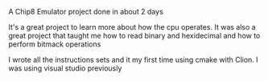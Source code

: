 A Chip8 Emulator project done in about 2 days

It's a great project to learn more about how the cpu operates. 
It was also a great project that taught me how to read binary and hexidecimal and how to perform bitmack operations

I wrote all the instructions sets and it my first time using cmake with Clion. I was using visual studio previously





